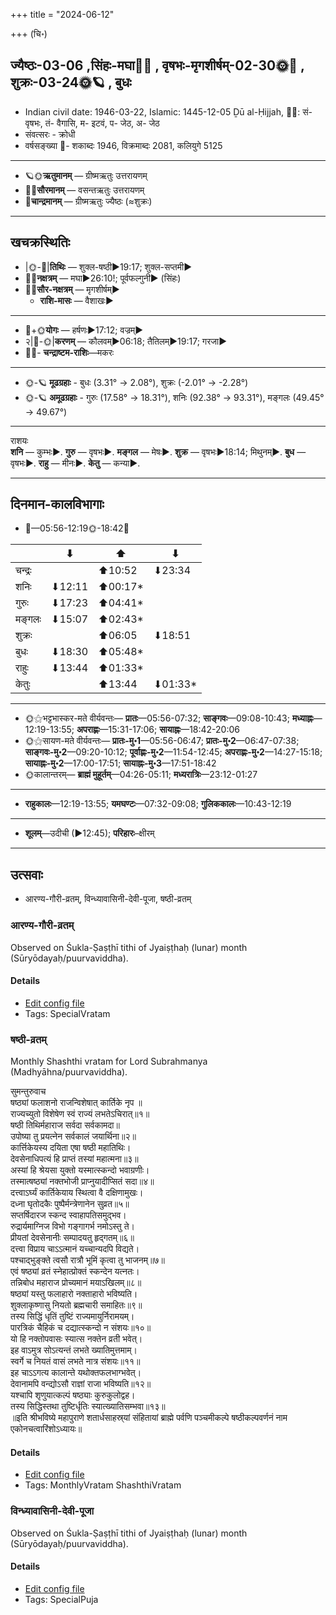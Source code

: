 +++
title = "2024-06-12"

+++
(चि॰)
## ज्यैष्ठः-03-06  ,सिंहः-मघा🌛🌌  ,  वृषभः-मृगशीर्षम्-02-30🌞🌌  ,  शुक्रः-03-24🌞🪐  , बुधः
- Indian civil date: 1946-03-22, Islamic: 1445-12-05 Ḏū al-Ḥijjah, 🌌🌞: सं- वृषभः, तं- वैगासि, म- इटवं, प- जेठ, अ- जेठ
- संवत्सरः - क्रोधी
- वर्षसङ्ख्या 🌛- शकाब्दः 1946, विक्रमाब्दः 2081, कलियुगे 5125
___________________
- 🪐🌞**ऋतुमानम्** — ग्रीष्मऋतुः उत्तरायणम्
- 🌌🌞**सौरमानम्** — वसन्तऋतुः उत्तरायणम्
- 🌛**चान्द्रमानम्** — ग्रीष्मऋतुः ज्यैष्ठः (≈शुक्रः)
___________________


## खचक्रस्थितिः
- |🌞-🌛|**तिथिः** — शुक्ल-षष्ठी►19:17; शुक्ल-सप्तमी►  
- 🌌🌛**नक्षत्रम्** — मघा►26:10!; पूर्वफल्गुनी► (सिंहः)  
- 🌌🌞**सौर-नक्षत्रम्** — मृगशीर्षम्►  
  - **राशि-मासः** — वैशाखः► 
___________________
- 🌛+🌞**योगः** — हर्षणः►17:12; वज्रम्►  
- २|🌛-🌞|**करणम्** — कौलवम्►06:18; तैतिलम्►19:17; गरजा►  
- 🌌🌛- **चन्द्राष्टम-राशिः**—मकरः  
___________________
- 🌞-🪐 **मूढग्रहाः** - बुधः (3.31° → 2.08°), शुक्रः (-2.01° → -2.28°)
- 🌞-🪐 **अमूढग्रहाः** - गुरुः (17.58° → 18.31°), शनिः (92.38° → 93.31°), मङ्गलः (49.45° → 49.67°)
___________________
राशयः  
**शनि** — कुम्भः►. **गुरु** — वृषभः►. **मङ्गल** — मेषः►. **शुक्र** — वृषभः►18:14; मिथुनम्►. **बुध** — वृषभः►. **राहु** — मीनः►. **केतु** — कन्या►. 
___________________


## दिनमान-कालविभागाः
- 🌅—05:56-12:19🌞-18:42🌇  

|      |⬇     |⬆     |⬇     |
|------|-----|-----|------|
|चन्द्रः|     |⬆10:52 |⬇23:34 |
|शनिः   |⬇12:11 |⬆00:17*|     |
|गुरुः  |⬇17:23 |⬆04:41*|     |
|मङ्गलः |⬇15:07 |⬆02:43*|     |
|शुक्रः |     |⬆06:05 |⬇18:51 |
|बुधः   |⬇18:30 |⬆05:48*|     |
|राहुः  |⬇13:44 |⬆01:33*|     |
|केतुः  |     |⬆13:44 |⬇01:33*|
___________________
- 🌞⚝भट्टभास्कर-मते वीर्यवन्तः— **प्रातः**—05:56-07:32; **साङ्गवः**—09:08-10:43; **मध्याह्नः**—12:19-13:55; **अपराह्णः**—15:31-17:06; **सायाह्नः**—18:42-20:06  
- 🌞⚝सायण-मते वीर्यवन्तः— **प्रातः-मु॰1**—05:56-06:47; **प्रातः-मु॰2**—06:47-07:38; **साङ्गवः-मु॰2**—09:20-10:12; **पूर्वाह्णः-मु॰2**—11:54-12:45; **अपराह्णः-मु॰2**—14:27-15:18; **सायाह्नः-मु॰2**—17:00-17:51; **सायाह्नः-मु॰3**—17:51-18:42  
- 🌞कालान्तरम्— **ब्राह्मं मुहूर्तम्**—04:26-05:11; **मध्यरात्रिः**—23:12-01:27  
___________________
- **राहुकालः**—12:19-13:55; **यमघण्टः**—07:32-09:08; **गुलिककालः**—10:43-12:19  
___________________
- **शूलम्**—उदीची (►12:45); **परिहारः**–क्षीरम्  
___________________

## उत्सवाः
- आरण्य-गौरी-व्रतम्, विन्ध्यावासिनी-देवी-पूजा, षष्ठी-व्रतम्
### आरण्य-गौरी-व्रतम्

Observed on Śukla-Ṣaṣṭhī tithi of Jyaiṣṭhaḥ (lunar) month (Sūryōdayaḥ/puurvaviddha). 



#### Details
- [Edit config file](https://github.com/jyotisham/adyatithi/blob/master/devatA/umA/lunar_month/tithi/03/06/AraNya-gaurI-vratam.toml)
- Tags: SpecialVratam


### षष्ठी-व्रतम्



Monthly Shashthi vratam for Lord Subrahmanya (Madhyāhna/puurvaviddha).

सुमन्तुरुवाच  
षष्ठ्यां फलाशनो राजन्विशेषात् कार्तिके नृप ॥  
राज्यच्युतो विशेषेण स्वं राज्यं लभतेऽचिरात्॥१॥  
षष्ठी तिथिर्महाराज सर्वदा सर्वकामदा॥  
उपोष्या तु प्रयत्नेन सर्वकालं जयार्थिना॥२॥  
कार्त्तिकेयस्य दयिता एषा षष्ठी महातिथिः।  
देवसेनाधिपत्यं हि प्राप्तं तस्यां महात्मना॥३॥  
अस्यां हि श्रेयसा युक्तो यस्मात्स्कन्दो भवाग्रणीः।  
तस्मात्षष्ठ्यां नक्तभोजी प्राप्नुयादीप्सितं सदा॥४॥  
दत्त्वाऽर्घ्यं कार्तिकेयाय स्थित्वा वै दक्षिणामुखः।  
दध्ना घृतोदकैः पुष्पैर्मन्त्रेणानेन सुव्रत॥५॥  
सप्तर्षिदारज स्कन्द स्वाहापतिसमुद्भव।  
रुद्रार्यमाग्निज विभो गङ्गागर्भ नमोऽस्तु ते।  
प्रीयतां देवसेनानीः सम्पादयतु हृद्गतम्॥६॥  
दत्त्वा विप्राय चाऽऽत्मानं यच्चान्यदपि विद्यते।  
पश्चाद्भुङ्क्ते त्वसौ रात्रौ भूमिं कृत्वा तु भाजनम्॥७॥  
एवं षष्ठ्यां व्रतं स्नेहात्प्रोक्तं स्कन्देन यत्नतः।  
तन्निबोध महाराज प्रोच्यमानं मयाऽखिलम्॥८॥  
षष्ठ्यां यस्तु फलाहारो नक्ताहारो भविष्यति।  
शुक्लाकृष्णासु नियतो ब्रह्मचारी समाहितः॥९॥  
तस्य सिद्धिं धृतिं तुष्टिं राज्यमायुर्निरामयम्।  
पारत्रिकं चैहिकं च दद्यात्स्कन्दो न संशयः॥१०॥  
यो हि नक्तोपवासः स्यात्स नक्तेन व्रती भवेत्।  
इह वाऽमुत्र सोऽत्यन्तं लभते ख्यातिमुत्तमाम्।  
स्वर्गे च नियतं वासं लभते नात्र संशयः॥११॥  
इह चाऽऽगत्य कालान्ते यथोक्तफलभाग्भवेत्।  
देवानामपि वन्द्योऽसौ राज्ञां राजा भविष्यति॥१२॥  
यश्चापि शृणुयात्कल्पं षष्ठ्याः कुरुकुलोद्वह।  
तस्य सिद्धिस्तथा तुष्टिर्धृतिः स्यात्ख्यातिसम्भवा॥१३॥  
॥इति श्रीभविष्ये महापुराणे शतार्धसाहस्र्यां संहितायां ब्राह्मे पर्वणि पञ्चमीकल्पे षष्ठीकल्पवर्णनं नाम एकोनचत्वारिंशोऽध्यायः॥



#### Details
- [Edit config file](https://github.com/jyotisham/adyatithi/blob/master/devatA/kaumAra/description_only/SaSThI-vratam.toml)
- Tags: MonthlyVratam ShashthiVratam


### विन्ध्यावासिनी-देवी-पूजा

Observed on Śukla-Ṣaṣṭhī tithi of Jyaiṣṭhaḥ (lunar) month (Sūryōdayaḥ/puurvaviddha). 



#### Details
- [Edit config file](https://github.com/jyotisham/adyatithi/blob/master/devatA/shakti/lunar_month/tithi/03/06/vindhyAvAsinI-dEvI-pUjA.toml)
- Tags: SpecialPuja


